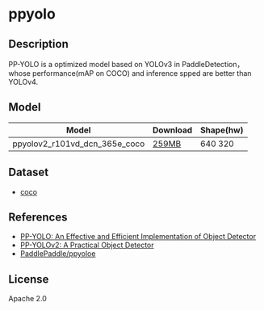<!--- SPDX-License-Identifier: Apache-2.0 -->

# ppyolo

## Description

PP-YOLO is a optimized model based on YOLOv3 in PaddleDetection，
whose performance(mAP on COCO) and inference spped are better than YOLOv4.

## Model

| Model                         | Download                                   | Shape(hw) |
| ----------------------------- |:------------------------------------------ |:--------- |
| ppyolov2_r101vd_dcn_365e_coco | [259MB](ppyolov2_r101vd_dcn_365e_coco.zip) | 640 320   |

## Dataset

* [coco](http://images.cocodataset.org/zips/val2017.zip)

## References

* [PP-YOLO: An Effective and Efficient Implementation of Object Detector](https://arxiv.org/abs/2007.12099)
* [PP-YOLOv2: A Practical Object Detector](https://arxiv.org/abs/2104.10419)
* [PaddlePaddle/ppyoloe](https://github.com/PaddlePaddle/PaddleDetection/tree/release/2.5/configs/ppyoloe)

## License

Apache 2.0
